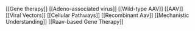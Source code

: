 [[Gene therapy]]
[[Adeno-associated virus]]
[[Wild-type AAV]]
[[AAV]]
[[Viral Vectors]]
[[Cellular Pathways]]
[[Recombinant Aav]]
[[Mechanistic Understanding]]
[[Raav-based Gene Therapy]]

